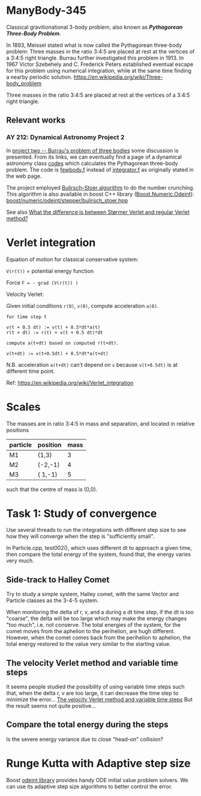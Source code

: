 # ManyBody-345
Classical gravitionational 3-body problem, also known as 
__*Pythagorean Three-Body Problem*__. 

In 1893, Meissel stated what is now called the Pythagorean three-body problem: 
Three masses in the ratio 3:4:5 are placed at rest at the vertices 
of a 3:4:5 right triangle. 
Burrau further investigated this problem in 1913. 
In 1967 Victor Szebehely and C. Frederick Peters established eventual 
escape for this problem using numerical integration, while at the same 
time finding a nearby periodic solution. 
https://en.wikipedia.org/wiki/Three-body_problem

Three masses in the ratio 3:4:5 are placed at rest at the vertices of
a 3:4:5 right triangle.


## Relevant works

### AY 212: Dynamical Astronomy Project 2
In [project two -- Burrau's problem of three bodies](https://www.ucolick.org/~laugh/oxide/projects/burrau.html)
some discussion is presented. From its links, we can eventually find a page of a
dynamical astronomy class [codes](https://www.ucolick.org/~laugh/oxide/codes/index.html) which
calculates the Pythagorean three-body problem. The code is
[fewbody.f](https://www.ucolick.org/~laugh/oxide/codes/fewbody.f.txt)
instead of [integrator.f](https://www.ucolick.org/~laugh/oxide/codes/integrator.f.txt) as originally stated in the web page.

The project employed [Bulirsch–Stoer algorithm](https://en.wikipedia.org/wiki/Bulirsch%E2%80%93Stoer_algorithm) to do the
number crunching. This algorithm is also available in boost C++ library ([Boost.Numeric.Odeint](https://www.boost.org/doc/libs/1_83_0/libs/numeric/odeint/doc/html/index.html)):
[boost/numeric/odeint/stepper/bulirsch_stoer.hpp](https://www.boost.org/doc/libs/1_83_0/boost/numeric/odeint/stepper/bulirsch_stoer.hpp)

See also [What the difference is between Størmer Verlet and regular Verlet method?](https://physics.stackexchange.com/questions/447056/what-the-difference-is-between-st%C3%B8rmer-verlet-and-regular-verlet-method)


# Verlet integration

Equation of motion for classical conservative system:

`V(r(t))` = potential energy function

Force `F = - grad (V(r(t)) )`

Velocity Verlet:

Given initial conditions `r(0)`, `v(0)`, compute acceleration `a(0)`.

```text
for time step t

v(t + 0.5 dt) := v(t) + 0.5*dt*a(t)
r(t + dt) := r(t) + v(t + 0.5 dt)*dt

compute a(t+dt) based on computed r(t+dt).

v(t+dt) := v(t+0.5dt) + 0.5*dt*a(t+dt)
```

N.B. acceleration `a(t+dt)` can’t depend on `v` because `v(t+0.5dt)` is 
at different time point.


Ref: https://en.wikipedia.org/wiki/Verlet_integration

# Scales

The masses are in ratio 3:4:5 in mass and separation,
and located in relative positions 

| particle | position | mass | 
|----------|----------|------|
| M1       | (1,3)    | 3    |
| M2       | (-2,-1)  | 4    |
| M3       | ( 1,-1)  | 5    |

such that the centre of mass is (0,0).


# Task 1: Study of convergence 

Use several threads to run the integrations with different 
step size to see how they will converge when the step is 
"sufficiently small".

In Particle.cpp, test002(), which uses different dt to
approach a given time, then compare the total energy of the 
system, found that, the energy varies very much.

## Side-track to Halley Comet
Try to study a simple system, Halley comet, with the same Vector and
Particle classes as the 3-4-5 system.

When monitoring the delta of r, v, and a during a dt time step, if the
dt is too "coarse", the delta will be too large which may make the energy
changes "too much", i.e. not conserve. The total energies of the system, for 
the comet moves from the aphelion to the perihelion, are hugh different. 
However, when the comet comes back from the perihelion to aphelion, the
total energy restored to the value very similar to the starting value.

## The velocity Verlet method and variable time steps
It seems people studied the possibility of using variable time steps
such that, when the delta r, v are too large, it can decrease the time step to minimize
the error... 
[The velocity Verlet method and variable time steps](https://scicomp.stackexchange.com/questions/34491/the-velocity-verlet-method-and-variable-time-steps)
But the result seems not quite positive...

## Compare the total energy during the steps
Is the severe energy variance due to close "head-on" collision?

# Runge Kutta with Adaptive step size
Boost [odeint library](https://www.boost.org/doc/libs/1_83_0/libs/numeric/odeint/doc/html/index.html)
provides handy ODE initial value problem solvers. We can
use its adaptive step size algorithms to better control the error.
